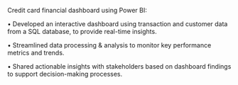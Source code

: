 Credit card financial dashboard using Power BI:

•	Developed an interactive dashboard using transaction and customer data from a SQL database, to provide real-time insights. 

•	Streamlined data processing & analysis to monitor key performance metrics and trends.

•	Shared actionable insights with stakeholders based on dashboard findings to support decision-making processes.
